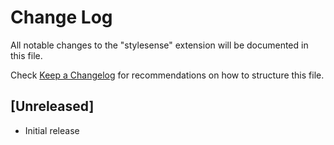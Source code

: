 # Change Log

All notable changes to the "stylesense" extension will be documented in this file.

Check [Keep a Changelog](http://keepachangelog.com/) for recommendations on how to structure this file.

## [Unreleased]

- Initial release
